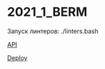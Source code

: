 # 2021_1_BERM

Запуск линтеров: ./linters.bash

[API](https://hackmd.io/31K-QZSuS3mBhqX4evc3pw?view)

[Deploy](https://findfreelancer.ru)